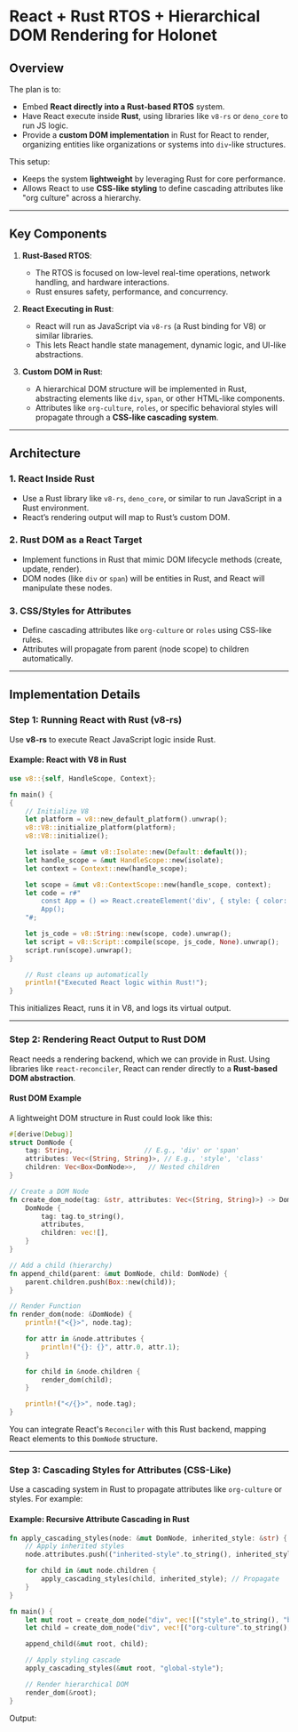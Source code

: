 # React + Rust RTOS + Hierarchical DOM Rendering for Holonet

## **Overview**

The plan is to:

- Embed **React directly into a Rust-based RTOS** system.
- Have React execute inside **Rust**, using libraries like `v8-rs` or `deno_core` to run JS logic.
- Provide a **custom DOM implementation** in Rust for React to render, organizing entities like organizations or systems
  into `div`-like structures.

This setup:

- Keeps the system **lightweight** by leveraging Rust for core performance.
- Allows React to use **CSS-like styling** to define cascading attributes like "org culture" across a hierarchy.

---

## **Key Components**

1. **Rust-Based RTOS**:
    - The RTOS is focused on low-level real-time operations, network handling, and hardware interactions.
    - Rust ensures safety, performance, and concurrency.

2. **React Executing in Rust**:
    - React will run as JavaScript via `v8-rs` (a Rust binding for V8) or similar libraries.
    - This lets React handle state management, dynamic logic, and UI-like abstractions.

3. **Custom DOM in Rust**:
    - A hierarchical DOM structure will be implemented in Rust, abstracting elements like `div`, `span`, or other
      HTML-like components.
    - Attributes like `org-culture`, `roles`, or specific behavioral styles will propagate through a **CSS-like
      cascading system**.

---

## **Architecture**

### **1. React Inside Rust**

- Use a Rust library like `v8-rs`, `deno_core`, or similar to run JavaScript in a Rust environment.
- React’s rendering output will map to Rust’s custom DOM.

### **2. Rust DOM as a React Target**

- Implement functions in Rust that mimic DOM lifecycle methods (create, update, render).
- DOM nodes (like `div` or `span`) will be entities in Rust, and React will manipulate these nodes.

### **3. CSS/Styles for Attributes**

- Define cascading attributes like `org-culture` or `roles` using CSS-like rules.
- Attributes will propagate from parent (node scope) to children automatically.

---

## **Implementation Details**

### Step 1: Running React with Rust (v8-rs)

Use **v8-rs** to execute React JavaScript logic inside Rust.

#### Example: React with V8 in Rust

```rust
use v8::{self, HandleScope, Context};

fn main() {
{
    // Initialize V8
    let platform = v8::new_default_platform().unwrap();
    v8::V8::initialize_platform(platform);
    v8::V8::initialize();

    let isolate = &mut v8::Isolate::new(Default::default());
    let handle_scope = &mut HandleScope::new(isolate);
    let context = Context::new(handle_scope);

    let scope = &mut v8::ContextScope::new(handle_scope, context);
    let code = r#"
        const App = () => React.createElement('div', { style: { color: 'red' } }, 'Hello Holonet!');
        App();
    "#;

    let js_code = v8::String::new(scope, code).unwrap();
    let script = v8::Script::compile(scope, js_code, None).unwrap();
    script.run(scope).unwrap();
}

    // Rust cleans up automatically
    println!("Executed React logic within Rust!");
}
```

This initializes React, runs it in V8, and logs its virtual output.

---

### Step 2: Rendering React Output to Rust DOM

React needs a rendering backend, which we can provide in Rust. Using libraries like `react-reconciler`, React can render
directly to a **Rust-based DOM abstraction**.

#### Rust DOM Example

A lightweight DOM structure in Rust could look like this:

```rust
#[derive(Debug)]
struct DomNode {
    tag: String,                  // E.g., 'div' or 'span'
    attributes: Vec<(String, String)>, // E.g., 'style', 'class'
    children: Vec<Box<DomNode>>,   // Nested children
}

// Create a DOM Node
fn create_dom_node(tag: &str, attributes: Vec<(String, String)>) -> DomNode {
    DomNode {
        tag: tag.to_string(),
        attributes,
        children: vec![],
    }
}

// Add a child (hierarchy)
fn append_child(parent: &mut DomNode, child: DomNode) {
    parent.children.push(Box::new(child));
}

// Render Function
fn render_dom(node: &DomNode) {
    println!("<{}>", node.tag);

    for attr in &node.attributes {
        println!("{}: {}", attr.0, attr.1);
    }

    for child in &node.children {
        render_dom(child);
    }

    println!("</{}>", node.tag);
}
```

You can integrate React's `Reconciler` with this Rust backend, mapping React elements to this `DomNode` structure.

---

### Step 3: Cascading Styles for Attributes (CSS-Like)

Use a cascading system in Rust to propagate attributes like `org-culture` or styles. For example:

#### Example: Recursive Attribute Cascading in Rust

```rust
fn apply_cascading_styles(node: &mut DomNode, inherited_style: &str) {
    // Apply inherited styles
    node.attributes.push(("inherited-style".to_string(), inherited_style.to_string()));

    for child in &mut node.children {
        apply_cascading_styles(child, inherited_style); // Propagate
    }
}

fn main() {
    let mut root = create_dom_node("div", vec![("style".to_string(), "background: blue;".to_string())]);
    let child = create_dom_node("div", vec![("org-culture".to_string(), "innovative".to_string())]);

    append_child(&mut root, child);

    // Apply styling cascade
    apply_cascading_styles(&mut root, "global-style");

    // Render hierarchical DOM
    render_dom(&root);
}
```

Output: